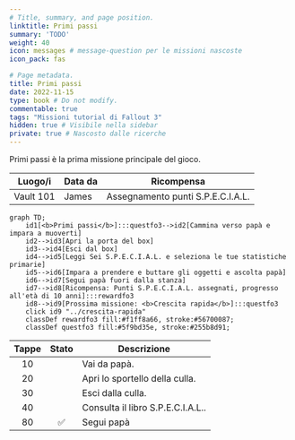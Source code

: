 ```yaml
---
# Title, summary, and page position.
linktitle: Primi passi
summary: 'TODO'
weight: 40
icon: messages # message-question per le missioni nascoste
icon_pack: fas

# Page metadata.
title: Primi passi
date: 2022-11-15
type: book # Do not modify.
commentable: true
tags: "Missioni tutorial di Fallout 3"
hidden: true # Visibile nella sidebar
private: true # Nascosto dalle ricerche
---
```


Primi passi è la prima missione principale del gioco.

| Luogo/i   | Data da | Ricompensa                        | 
| --------- | ------- | --------------------------------- | 
| Vault 101 | James   | Assegnamento punti S.P.E.C.I.A.L. | 

```mermaid
graph TD;
    id1[<b>Primi passi</b>]:::questfo3-->id2[Cammina verso papà e impara a muoverti]
    id2-->id3[Apri la porta del box]
    id3-->id4[Esci dal box]
    id4-->id5[Leggi Sei S.P.E.C.I.A.L. e seleziona le tue statistiche primarie]
    id5-->id6[Impara a prendere e buttare gli oggetti e ascolta papà]  
    id6-->id7[Segui papà fuori dalla stanza]
    id7-->id8[Ricompensa: Punti S.P.E.C.I.A.L. assegnati, progresso all'età di 10 anni]:::rewardfo3
    id8-->id9[Prossima missione: <b>Crescita rapida</b>]:::questfo3
    click id9 "../crescita-rapida"
    classDef rewardfo3 fill:#f1ff8a66, stroke:#56700087;
    classDef questfo3 fill:#5f9bd35e, stroke:#255b8d91;
```

| Tappe |       Stato        | Descrizione                       |
| :---: | :----------------: | --------------------------------- |
|  10   |                    | Vai da papà.                      |
|  20   |                    | Apri lo sportello della culla.    |
|  30   |                    | Esci dalla culla.                 |
|  40   |                    | Consulta il libro S.P.E.C.I.A.L.. |
|  80   | :white_check_mark: | Segui papà                        |
